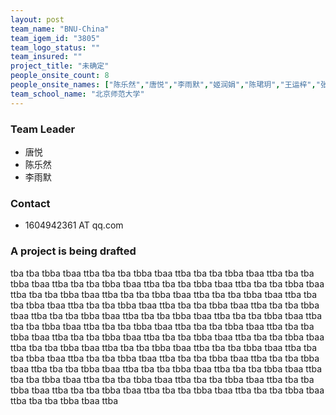 ```yaml
---
layout: post
team_name: "BNU-China"
team_igem_id: "3805"
team_logo_status: ""
team_insured: ""
project_title: "未确定"
people_onsite_count: 8
people_onsite_names: ["陈乐然","唐悦","李雨默","姬润娟","陈珺玥","王运梓","张翰霖","李裕康"]
team_school_name: "北京师范大学"
---
```



### Team Leader
* 唐悦
* 陈乐然
* 李雨默

### Contact
* 1604942361 AT qq.com

### A project is being drafted

tba tba tbba tbaa ttba tba tba tbba tbaa ttba tba tba tbba tbaa ttba tba tba tbba tbaa ttba tba tba tbba tbaa ttba tba tba tbba tbaa ttba tba tba tbba tbaa ttba tba tba tbba tbaa ttba tba tba tbba tbaa ttba tba tba tbba tbaa ttba tba tba tbba tbaa ttba tba tba tbba tbaa ttba tba tba tbba tbaa ttba tba tba tbba tbaa ttba tba tba tbba tbaa ttba tba tba tbba tbaa ttba tba tba tbba tbaa ttba tba tba tbba tbaa ttba tba tba tbba tbaa ttba tba tba tbba tbaa ttba tba tba tbba tbaa ttba tba tba tbba tbaa ttba tba tba tbba tbaa ttba tba tba tbba tbaa ttba tba tba tbba tbaa ttba tba tba tbba tbaa ttba tba tba tbba tbaa ttba tba tba tbba tbaa ttba tba tba tbba tbaa ttba tba tba tbba tbaa ttba tba tba tbba tbaa ttba tba tba tbba tbaa ttba tba tba tbba tbaa ttba tba tba tbba tbaa ttba tba tba tbba tbaa ttba tba tba tbba tbaa ttba tba tba tbba tbaa ttba tba tba tbba tbaa ttba tba tba tbba tbaa ttba tba tba tbba tbaa ttba tba tba tbba tbaa ttba tba tba tbba tbaa ttba 

